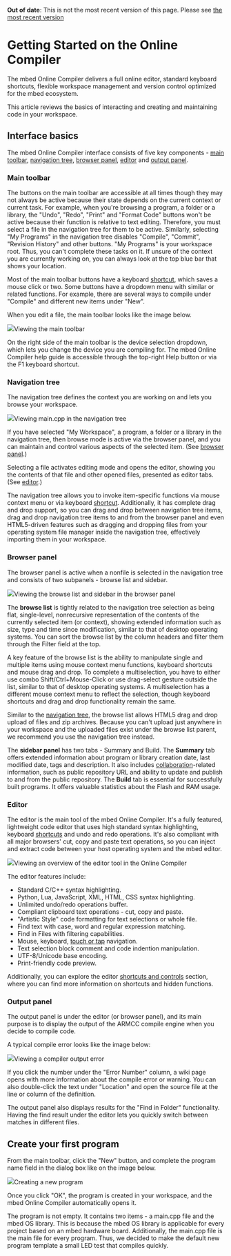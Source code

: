 <span class="warnings">**Out of date**: This is not the most recent version of this page. Please see [the most recent version](y)</span>
# Getting Started on the Online Compiler

The mbed Online Compiler delivers a full online editor, standard keyboard shortcuts, flexible workspace management and version control optimized for the mbed ecosystem.

This article reviews the basics of interacting and creating and maintaining code in your workspace.

## Interface basics
The mbed Online Compiler interface consists of five key components - [main toolbar](#main-toolbar), [navigation tree](#navigation-tree), [browser panel](#browser-panel), [editor](/#editor) and [output panel](#output-panel).

### Main toolbar
The buttons on the main toolbar are accessible at all times though they may not always be active because their state depends on the current context or current task. For example, when you're browsing a program, a folder or a library, the "Undo", "Redo", "Print" and "Format Code" buttons won't be active because their function is relative to text editing. Therefore, you must select a file in the navigation tree for them to be active. Similarly, selecting "My Programs" in the navigation tree disables "Compile", "Commit", "Revision History" and other buttons. "My Programs" is your workspace root. Thus, you can't complete these tasks on it. If unsure of the context you are currently working on, you can always look at the top blue bar that shows your location.

Most of the main toolbar buttons have a keyboard [shortcut](/online_comp.md#keyboard-shortcuts), which saves a mouse click or two. Some buttons have a dropdown menu with similar or related functions. For example, there are several ways to compile under "Compile" and different new items under "New".

When you edit a file, the main toolbar looks like the image below.

<span class="images">![](images/main-toolbar.png)<span>Viewing the main toolbar</span></span>

On the right side of the main toolbar is the device selection dropdown, which lets you change the device you are compiling for. The mbed Online Compiler help guide is accessible through the top-right Help button or via the F1 keyboard shortcut.

### Navigation tree
The navigation tree defines the context you are working on and lets you browse your workspace.

<span class="images">![](images/navigation-tree.png)<span>Viewing main.cpp in the navigation tree</span></span>

If you have selected "My Workspace", a program, a folder or a library in the navigation tree, then browse mode is active via the browser panel, and you can maintain and control various aspects of the selected item. (See [browser panel](/handbook/mbed-Compiler-Getting-Started#browser-panel).)

Selecting a file activates editing mode and opens the editor, showing you the contents of that file and other opened files, presented as editor tabs. (See [editor](/handbook/mbed-Compiler-Getting-Started#editor).)

The navigation tree allows you to invoke item-specific functions via mouse context menu or via keyboard [shortcut](/online_comp.mds#keyboard-shortcuts). Additionally, it has complete drag and drop support, so you can drag and drop between navigation tree items, drag and drop navigation tree items to and from the browser panel and even HTML5-driven features such as dragging and dropping files from your operating system file manager inside the navigation tree, effectively importing them in your workspace.

### Browser panel
The browser panel is active when a nonfile is selected in the navigation tree and consists of two subpanels - browse list and sidebar.

<span class="images">![](images/browser-panel.png)<span>Viewing the browse list and sidebar in the browser panel</span></span>

The **browse list** is tightly related to the navigation tree selection as being flat, single-level, nonrecursive representation of the contents of the currently selected item (or context), showing extended information such as size, type and time since modification, similar to that of desktop operating systems. You can sort the browse list by the column headers and filter them through the Filter field at the top. 

A key feature of the browse list is the ability to manipulate single and multiple items using mouse context menu functions, keyboard shortcuts and mouse drag and drop. To complete a multiselection, you have to either use combo Shift/Ctrl+Mouse-Click or use drag-select gesture outside the list, similar to that of desktop operating systems. A multiselection has a different mouse context menu to reflect the selection, though keyboard shortcuts and drag and drop functionality remain the same.

Similar to the [navigation tree](/handbook/mbed-Compiler-Getting-Started#navigation-tree), the browse list allows HTML5 drag and drop upload of files and zip archives. Because you can't upload just anywhere in your workspace and the uploaded files exist under the browse list parent, we recommend you use the navigation tree instead.

The **sidebar panel** has two tabs - Summary and Build. The **Summary** tab offers extended information about program or library creation date, last modified date, tags and description. It also includes [collaboration](/handbook/Collaboration)-related information, such as public repository URL and ability to update and publish to and from the public repository. The **Build** tab is essential for successfully built programs. It offers valuable statistics about the Flash and RAM usage.

### Editor
The editor is the main tool of the mbed Online Compiler. It's a fully featured, lightweight code editor that uses high standard syntax highlighting, keyboard [shortcuts](/online_comp.mds#keyboard-shortcuts) and undo and redo operations. It's also compliant with all major browsers' cut, copy and paste text operations, so you can inject and extract code between your host operating system and the mbed editor.

<span class="images">![](images/editor-overview.png)<span>Viewing an overview of the editor tool in the Online Compiler</span></span>

The editor features include:
 * Standard C/C++ syntax highlighting.
 * Python, Lua, JavaScript, XML, HTML, CSS syntax highlighting.
 * Unlimited undo/redo operations buffer.
 * Compliant clipboard text operations - cut, copy and paste.
 * "Artistic Style" code formatting for text selections or whole file.
 * Find text with case, word and regular expression matching.
 * Find in Files with filtering capabilities.
 * Mouse, keyboard, [touch or tap](/handbook/Guide-to-mbed-Compiler-on-tablet-device) navigation.
 * Text selection block comment and code indention manipulation.
 * UTF-8/Unicode base encoding.
 * Print-friendly code preview.

Additionally, you can explore the editor [shortcuts and controls](/online_comp.md#keyboard-shortcuts) section, where you can find more information on shortcuts and hidden functions.

### Output panel
The output panel is under the editor (or browser panel), and its main purpose is to display the output of the ARMCC compile engine when you decide to compile code. 

A typical compile error looks like the image below:

<span class="images">![](images/compile-output.png)<span>Viewing a compiler output error</span></span>

If you click the number under the "Error Number" column, a wiki page opens with more information about the compile error or warning. You can also double-click the text under "Location" and open the source file at the line or column of the definition.

The output panel also displays results for the "Find in Folder" functionality. Having the find result under the editor lets you quickly switch between matches in different files.

## Create your first program

From the main toolbar, click the "New" button, and complete the program name field in the dialog box like on the image below.

<span class="images">![](images/create-program.png)<span>Creating a new program</span></span>

Once you click "OK", the program is created in your workspace, and the mbed Online Compiler automatically opens it.

The program is not empty. It contains two items - a main.cpp file and the mbed OS library. This is because the mbed OS library is applicable for every project based on an mbed hardware board. Additionally, the main.cpp file is the main file for every program. Thus, we decided to make the default new program template a small LED test that compiles quickly.
